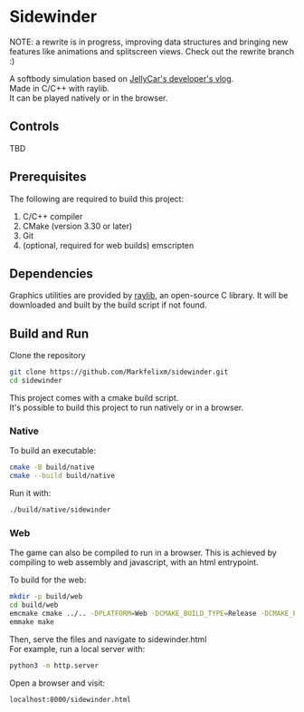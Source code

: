 # Sidewinder

NOTE: a rewrite is in progress, improving data structures and bringing new features like animations and splitscreen views. Check out the rewrite branch :)


A softbody simulation based on [JellyCar's developer's vlog](https://www.youtube.com/watch?v=3OmkehAJoyo).  
Made in C/C++ with raylib.  
It can be played natively or in the browser.

<!-- TODO: web link
TODO: screenshot -->

## Controls

TBD

## Prerequisites

The following are required to build this project:

1. C/C++ compiler
2. CMake (version 3.30 or later)
3. Git
4. (optional, required for web builds) emscripten

## Dependencies

Graphics utilities are provided by [raylib](https://www.raylib.com/index.html), an open-source C library. It will be downloaded and built by the build script if not found.

## Build and Run

Clone the repository

```bash
git clone https://github.com/Markfelixm/sidewinder.git
cd sidewinder
```

This project comes with a cmake build script.  
It's possible to build this project to run natively or in a browser.

### Native

To build an executable:

```bash
cmake -B build/native
cmake --build build/native
```

Run it with:

```bash
./build/native/sidewinder
```

### Web

The game can also be compiled to run in a browser.
This is achieved by compiling to web assembly and javascript, with an html entrypoint.

To build for the web:

```bash
mkdir -p build/web
cd build/web
emcmake cmake ../.. -DPLATFORM=Web -DCMAKE_BUILD_TYPE=Release -DCMAKE_EXECUTABLE_SUFFIX=".html"
emmake make
```

Then, serve the files and navigate to sidewinder.html  
For example, run a local server with:

```bash
python3 -m http.server
```

Open a browser and visit:

```
localhost:8000/sidewinder.html
```
